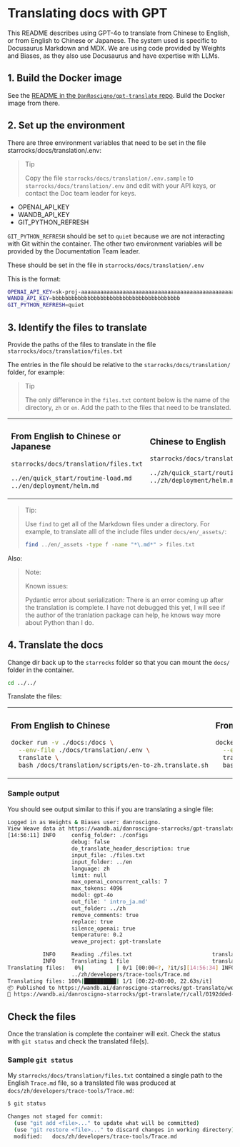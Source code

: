 # Translating docs with GPT

This README describes using GPT-4o to translate from Chinese to English, or from English to Chinese or Japanese. The system used is specific to Docusaurus Markdown and MDX. We are using code provided by Weights and Biases, as they also use Docusaurus and have expertise with LLMs.

## 1. Build the Docker image

  See the [README in the `DanRoscigno/gpt-translate` repo](https://github.com/DanRoscigno/gpt_translate/blob/main/README.md). Build the Docker image from there.

## 2. Set up the environment

There are three environment variables that need to be set in the file starrocks/docs/translation/.env:

> Tip
>
> Copy the file `starrocks/docs/translation/.env.sample` to `starrocks/docs/translation/.env` and edit with your API keys, or contact the Doc team leader for keys.

- OPENAI_API_KEY
- WANDB_API_KEY
- GIT_PYTHON_REFRESH

`GIT_PYTHON_REFRESH` should be set to `quiet` because we are not interacting with Git within the container. The other two environment variables will be provided by the Documentation Team leader.

These should be set in the file in `starrocks/docs/translation/.env`

This is the format:

```bash
OPENAI_API_KEY=sk-proj-aaaaaaaaaaaaaaaaaaaaaaaaaaaaaaaaaaaaaaaaaaaaaaaa
WANDB_API_KEY=bbbbbbbbbbbbbbbbbbbbbbbbbbbbbbbbbbbbbbbb
GIT_PYTHON_REFRESH=quiet
```

## 3. Identify the files to translate

Provide the paths of the files to translate in the file `starrocks/docs/translation/files.txt`

The entries in the file should be relative to the `starrocks/docs/translation/` folder, for example:

> Tip
>
> The only difference in the `files.txt` content below is the name of the directory, `zh` or `en`. Add the path to the files that need to be translated.

<table>
<tr>
<td>

### From English to Chinese or Japanese

`starrocks/docs/translation/files.txt`

```bash
../en/quick_start/routine-load.md
../en/deployment/helm.md
```

</td>
<td>

### Chinese to English

`starrocks/docs/translation/files.txt`

```bash
../zh/quick_start/routine-load.md
../zh/deployment/helm.md
```

</td>
</tr>
</table>

> Tip:
>
> Use `find` to get all of the Markdown files under a directory. For example, to translate alll of the include files under `docs/en/_assets/`:
>
> ```bash
> find ../en/_assets -type f -name "*\.md*" > files.txt
> ```

Also:

> Note:
>
> Known issues:
>
> Pydantic error about serialization: There is an error coming up after the translation is complete. I have not debugged this yet, I will see if the author of the tranlation package can help, he knows way more about Python than I do.

## 4. Translate the docs

Change dir back up to the `starrocks` folder so that you can mount the `docs/` folder in the container.

```bash
cd ../../
```

Translate the files:

<table>
<tr>
<td>

### From English to Chinese

```bash
docker run -v ./docs:/docs \
  --env-file ./docs/translation/.env \
  translate \
  bash /docs/translation/scripts/en-to-zh.translate.sh
```

</td>
<td>

### From English to Japanese

```bash
docker run -v ./docs:/docs \
  --env-file ./docs/translation/.env \
  translate \
  bash /docs/translation/scripts/en-to-ja.translate.sh
```

</td>
<td>

### From Chinese to English

```bash
docker run -v ./docs:/docs \
  --env-file ./docs/translation/.env \
  translate \
  bash /docs/translation/scripts/zh-to-en.translate.sh
```

</td>
</tr>
</table>

### Sample output

You should see output similar to this if you are translating a single file:

```bash
Logged in as Weights & Biases user: danroscigno.
View Weave data at https://wandb.ai/danroscigno-starrocks/gpt-translate/weave
[14:56:11] INFO     config_folder: ./configs                           cli.py:70
                    debug: false
                    do_translate_header_description: true
                    input_file: ./files.txt
                    input_folder: ../en
                    language: zh
                    limit: null
                    max_openai_concurrent_calls: 7
                    max_tokens: 4096
                    model: gpt-4o
                    out_file: ' intro_ja.md'
                    out_folder: ../zh
                    remove_comments: true
                    replace: true
                    silence_openai: true
                    temperature: 0.2
                    weave_project: gpt-translate

           INFO     Reading ./files.txt                         translate.py:195
           INFO     Translating 1 file                          translate.py:202
Translating files:   0%|          | 0/1 [00:00<?, ?it/s][14:56:34] INFO     ✅ Translated file saved to                 translate.py:169
                    ../zh/developers/trace-tools/Trace.md
Translating files: 100%|██████████| 1/1 [00:22<00:00, 22.63s/it]
📦 Published to https://wandb.ai/danroscigno-starrocks/gpt-translate/weave/objects/Translation-zh/versions/UaI7t2Vtn8iI2Zcw7bQVHV1BMPUHYDY8cqBfcTW3QYQ
🍩 https://wandb.ai/danroscigno-starrocks/gpt-translate/r/call/0192dded-553f-7492-a82b-11539ad42bfa
```

## Check the files

Once the translation is complete the container will exit. Check the status with `git status` and check the translated file(s).

### Sample `git status`

My `starrocks/docs/translation/files.txt` contained a single path to the English `Trace.md` file, so a translated file was produced at `docs/zh/developers/trace-tools/Trace.md`:

```bash
$ git status

Changes not staged for commit:
  (use "git add <file>..." to update what will be committed)
  (use "git restore <file>..." to discard changes in working directory)
  modified:   docs/zh/developers/trace-tools/Trace.md
```
